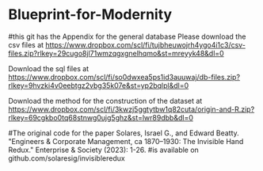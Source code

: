# Blueprint-for-Modernity

#this git has the Appendix for the general database
Please download the csv files at https://www.dropbox.com/scl/fi/tujbheuwojrh4ygo4i1c3/csv-files.zip?rlkey=29cugo8jl71wmzqgxgnelhqmo&st=mreyyk48&dl=0

Download the sql files at https://www.dropbox.com/scl/fi/so0dwxea5ps1id3auuwaj/db-files.zip?rlkey=9hvzki4v0eebtgz2vbg35k07e&st=yp2bqlpl&dl=0

Download the method for the construction of the dataset at https://www.dropbox.com/scl/fi/3kwzj5ggtytbw1q82cuta/origin-and-R.zip?rlkey=69cgkbo0tq68stnwg0ujg5ghz&st=lwr89dbb&dl=0

#The original code for the paper Solares, Israel G., and Edward Beatty. "Engineers & Corporate Management, ca 1870–1930: The Invisible Hand Redux." Enterprise & Society (2023): 1-26.
#is available on github.com/solaresig/invisibleredux
